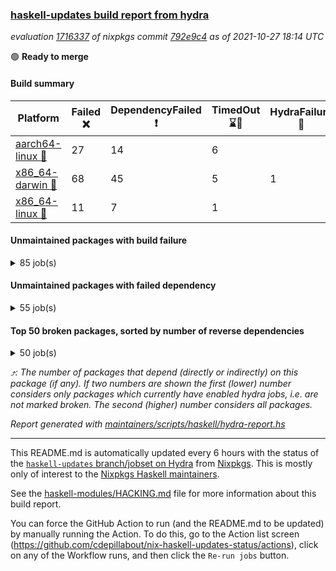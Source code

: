 ### [haskell-updates build report from hydra](https://hydra.nixos.org/jobset/nixpkgs/haskell-updates)
*evaluation [1716337](https://hydra.nixos.org/eval/1716337) of nixpkgs commit [792e9c4](https://github.com/NixOS/nixpkgs/commits/792e9c43a5620e0dcbc207db9167910629a5359e) as of 2021-10-27 18:14 UTC*

:green_circle: **Ready to merge**

#### Build summary

 | Platform | Failed :x: | DependencyFailed :heavy_exclamation_mark: | TimedOut :hourglass::no_entry_sign: | HydraFailure :construction: | Success :heavy_check_mark: | 
 | --- | --- | --- | --- | --- | --- | 
 | [aarch64-linux :iphone:](https://hydra.nixos.org/eval/1716337?filter=.aarch64-linux) | 27 | 14 | 6 |  | 7054 | 
 | [x86_64-darwin :apple:](https://hydra.nixos.org/eval/1716337?filter=.x86_64-darwin) | 68 | 45 | 5 | 1 | 6937 | 
 | [x86_64-linux :penguin:](https://hydra.nixos.org/eval/1716337?filter=.x86_64-linux) | 11 | 7 | 1 |  | 7128 | 
#### Unmaintained packages with build failure
<details><summary>85 job(s) </summary>

- [ ] [[:iphone::heavy_check_mark:]](https://hydra.nixos.org/build/156364306) [[:apple::x:]](https://hydra.nixos.org/build/156356971) [[:penguin::heavy_check_mark:]](https://hydra.nixos.org/build/156356859) [haskellPackages.sdp](https://hydra.nixos.org/eval/1716337?filter=haskellPackages.sdp)  :arrow_heading_up: 9 | 9
- [ ] [[:iphone::heavy_check_mark:]](https://hydra.nixos.org/build/156531389) [[:apple::x:]](https://hydra.nixos.org/build/156533011) [[:penguin::heavy_check_mark:]](https://hydra.nixos.org/build/156533668) [haskellPackages.junit-xml](https://hydra.nixos.org/eval/1716337?filter=haskellPackages.junit-xml)  :arrow_heading_up: 7 | 11
- [ ] [[:iphone::heavy_check_mark:]](https://hydra.nixos.org/build/156534170) [[:apple::x:]](https://hydra.nixos.org/build/156531592) [[:penguin::heavy_check_mark:]](https://hydra.nixos.org/build/156536200) [haskellPackages.thyme](https://hydra.nixos.org/eval/1716337?filter=haskellPackages.thyme)  :arrow_heading_up: 6 | 15
- [ ] [[:iphone::x:]](https://hydra.nixos.org/build/156529959) [[:apple::heavy_check_mark:]](https://hydra.nixos.org/build/156529540) [[:penguin::heavy_check_mark:]](https://hydra.nixos.org/build/156531154) [haskellPackages.libBF](https://hydra.nixos.org/eval/1716337?filter=haskellPackages.libBF)  :arrow_heading_up: 4 | 20
- [ ] [[:iphone::heavy_check_mark:]](https://hydra.nixos.org/build/156534436) [[:apple::x:]](https://hydra.nixos.org/build/156527853) [[:penguin::heavy_check_mark:]](https://hydra.nixos.org/build/156530906) [haskellPackages.exinst](https://hydra.nixos.org/eval/1716337?filter=haskellPackages.exinst)  :arrow_heading_up: 4 | 6
- [ ] [[:iphone::x:]](https://hydra.nixos.org/build/156531375) [[:apple::heavy_check_mark:]](https://hydra.nixos.org/build/156536695) [[:penguin::heavy_check_mark:]](https://hydra.nixos.org/build/156535376) [haskellPackages.ptr-poker](https://hydra.nixos.org/eval/1716337?filter=haskellPackages.ptr-poker)  :arrow_heading_up: 3 | 4
- [ ] [[:iphone::heavy_check_mark:]](https://hydra.nixos.org/build/156529680) [[:apple::heavy_check_mark:]](https://hydra.nixos.org/build/156530968) [[:penguin::x:]](https://hydra.nixos.org/build/156529420) [haskellPackages.invertible](https://hydra.nixos.org/eval/1716337?filter=haskellPackages.invertible)  :arrow_heading_up: 2 | 5
- [ ] [[:iphone::x:]](https://hydra.nixos.org/build/156539289) [[:apple::heavy_check_mark:]](https://hydra.nixos.org/build/156538127) [[:penguin::heavy_check_mark:]](https://hydra.nixos.org/build/156535141) [haskellPackages.OrderedBits](https://hydra.nixos.org/eval/1716337?filter=haskellPackages.OrderedBits)  :arrow_heading_up: 1 | 36
- [ ] [[:iphone::x:]](https://hydra.nixos.org/build/156531184) [[:apple::x:]](https://hydra.nixos.org/build/156537391) [[:penguin::x:]](https://hydra.nixos.org/build/156536566) [haskellPackages.extensible](https://hydra.nixos.org/eval/1716337?filter=haskellPackages.extensible)  :arrow_heading_up: 1 | 12
- [ ] [[:iphone::x:]](https://hydra.nixos.org/build/156538188) [[:apple::heavy_check_mark:]](https://hydra.nixos.org/build/156537329) [[:penguin::heavy_check_mark:]](https://hydra.nixos.org/build/156536103) [haskellPackages.type-natural](https://hydra.nixos.org/eval/1716337?filter=haskellPackages.type-natural)  :arrow_heading_up: 1 | 4
- [ ] [[:iphone::x:]](https://hydra.nixos.org/build/155241261) [[:apple::heavy_check_mark:]](https://hydra.nixos.org/build/155726085) [[:penguin::heavy_check_mark:]](https://hydra.nixos.org/build/155238846) [haskellPackages.long-double](https://hydra.nixos.org/eval/1716337?filter=haskellPackages.long-double)  :arrow_heading_up: 1 | 2
- [ ] [[:iphone::x:]](https://hydra.nixos.org/build/155248867) [[:apple::x:]](https://hydra.nixos.org/build/155720190) [[:penguin::heavy_check_mark:]](https://hydra.nixos.org/build/155230089) [haskellPackages.easytensor](https://hydra.nixos.org/eval/1716337?filter=haskellPackages.easytensor)  :arrow_heading_up: 1 | 1
- [ ] [[:iphone::heavy_check_mark:]](https://hydra.nixos.org/build/156535055) [[:apple::x:]](https://hydra.nixos.org/build/156537115) [[:penguin::heavy_check_mark:]](https://hydra.nixos.org/build/156533288) [haskellPackages.gi-gdkx11](https://hydra.nixos.org/eval/1716337?filter=haskellPackages.gi-gdkx11)  :arrow_heading_up: 1 | 1
- [ ] [[:iphone::heavy_check_mark:]](https://hydra.nixos.org/build/155245335) [[:apple::x:]](https://hydra.nixos.org/build/155724324) [[:penguin::heavy_check_mark:]](https://hydra.nixos.org/build/155232135) [haskellPackages.keep-alive](https://hydra.nixos.org/eval/1716337?filter=haskellPackages.keep-alive)  :arrow_heading_up: 1 | 1
- [ ] [[:iphone::x:]](https://hydra.nixos.org/build/156533178) [[:apple::x:]](https://hydra.nixos.org/build/156535474) [[:penguin::x:]](https://hydra.nixos.org/build/156528977) [haskellPackages.libyaml-streamly](https://hydra.nixos.org/eval/1716337?filter=haskellPackages.libyaml-streamly)  :arrow_heading_up: 1 | 1
- [ ] [[:iphone::heavy_check_mark:]](https://hydra.nixos.org/build/156539400) [[:apple::x:]](https://hydra.nixos.org/build/156536240) [[:penguin::heavy_check_mark:]](https://hydra.nixos.org/build/156536254) [haskellPackages.loc](https://hydra.nixos.org/eval/1716337?filter=haskellPackages.loc)  :arrow_heading_up: 1 | 1
- [ ] [[:iphone::x:]](https://hydra.nixos.org/build/155231800) [[:apple::heavy_check_mark:]](https://hydra.nixos.org/build/155720090) [[:penguin::heavy_check_mark:]](https://hydra.nixos.org/build/155246060) [haskellPackages.nlopt-haskell](https://hydra.nixos.org/eval/1716337?filter=haskellPackages.nlopt-haskell)  :arrow_heading_up: 1 | 1
- [ ] [[:iphone::heavy_check_mark:]](https://hydra.nixos.org/build/156536164) [[:apple::x:]](https://hydra.nixos.org/build/156528372) [[:penguin::heavy_check_mark:]](https://hydra.nixos.org/build/156532278) [haskellPackages.opencv](https://hydra.nixos.org/eval/1716337?filter=haskellPackages.opencv)  :arrow_heading_up: 1 | 1
- [ ] [[:iphone::x:]](https://hydra.nixos.org/build/156528527) [[:apple::x:]](https://hydra.nixos.org/build/156534477) [[:penguin::x:]](https://hydra.nixos.org/build/156532216) [haskellPackages.persistent-postgresql-streaming](https://hydra.nixos.org/eval/1716337?filter=haskellPackages.persistent-postgresql-streaming)  :arrow_heading_up: 1 | 1
- [ ] [[:iphone::heavy_check_mark:]](https://hydra.nixos.org/build/156534083) [[:apple::x:]](https://hydra.nixos.org/build/156531277) [[:penguin::heavy_check_mark:]](https://hydra.nixos.org/build/156531846) [haskellPackages.sequence-formats](https://hydra.nixos.org/eval/1716337?filter=haskellPackages.sequence-formats)  :arrow_heading_up: 1 | 1
- [ ] [[:iphone::x:]](https://hydra.nixos.org/build/155229836) [[:apple::heavy_check_mark:]](https://hydra.nixos.org/build/155724945) [[:penguin::heavy_check_mark:]](https://hydra.nixos.org/build/155238806) [haskellPackages.unicode-properties](https://hydra.nixos.org/eval/1716337?filter=haskellPackages.unicode-properties)  :arrow_heading_up: 1 | 1
- [ ] [[:iphone::x:]](https://hydra.nixos.org/build/156536874) [[:apple::heavy_check_mark:]](https://hydra.nixos.org/build/156531595) [[:penguin::heavy_check_mark:]](https://hydra.nixos.org/build/156536750) [haskellPackages.accelerate-llvm](https://hydra.nixos.org/eval/1716337?filter=haskellPackages.accelerate-llvm)  :arrow_heading_up: 0 | 8
- [ ] [[:iphone::x:]](https://hydra.nixos.org/build/155230769) [[:apple::heavy_check_mark:]](https://hydra.nixos.org/build/155721834) [[:penguin::heavy_check_mark:]](https://hydra.nixos.org/build/155235567) [haskellPackages.freetype2](https://hydra.nixos.org/eval/1716337?filter=haskellPackages.freetype2)  :arrow_heading_up: 0 | 7
- [ ] [[:iphone::heavy_check_mark:]](https://hydra.nixos.org/build/156535027) [[:apple::x:]](https://hydra.nixos.org/build/156533375) [[:penguin::heavy_check_mark:]](https://hydra.nixos.org/build/156529159) [haskellPackages.pipes-zlib](https://hydra.nixos.org/eval/1716337?filter=haskellPackages.pipes-zlib)  :arrow_heading_up: 0 | 6
- [ ] [[:iphone::heavy_check_mark:]](https://hydra.nixos.org/build/155237789) [[:apple::x:]](https://hydra.nixos.org/build/155720925) [[:penguin::heavy_check_mark:]](https://hydra.nixos.org/build/155241391) [haskellPackages.hmidi](https://hydra.nixos.org/eval/1716337?filter=haskellPackages.hmidi)  :arrow_heading_up: 0 | 4
- [ ] [[:iphone::heavy_check_mark:]](https://hydra.nixos.org/build/156539727) [[:apple::x:]](https://hydra.nixos.org/build/156529737) [[:penguin::heavy_check_mark:]](https://hydra.nixos.org/build/156536283) [haskellPackages.zip](https://hydra.nixos.org/eval/1716337?filter=haskellPackages.zip)  :arrow_heading_up: 0 | 4
- [ ] [[:iphone::heavy_check_mark:]](https://hydra.nixos.org/build/156535514) [[:apple::x:]](https://hydra.nixos.org/build/156537820) [[:penguin::heavy_check_mark:]](https://hydra.nixos.org/build/156533849) [haskellPackages.caster](https://hydra.nixos.org/eval/1716337?filter=haskellPackages.caster)  :arrow_heading_up: 0 | 2
- [ ] [[:iphone::heavy_check_mark:]](https://hydra.nixos.org/build/156527868) [[:apple::x:]](https://hydra.nixos.org/build/156530356) [[:penguin::heavy_check_mark:]](https://hydra.nixos.org/build/156528626) [haskellPackages.posix-socket](https://hydra.nixos.org/eval/1716337?filter=haskellPackages.posix-socket)  :arrow_heading_up: 0 | 2
- [ ] [[:iphone::x:]](https://hydra.nixos.org/build/156535174) [[:apple::x:]](https://hydra.nixos.org/build/156532061) [[:penguin::heavy_check_mark:]](https://hydra.nixos.org/build/156535762) [haskellPackages.quic](https://hydra.nixos.org/eval/1716337?filter=haskellPackages.quic)  :arrow_heading_up: 0 | 2
- [ ] [[:iphone::heavy_check_mark:]](https://hydra.nixos.org/build/155236516) [[:apple::x:]](https://hydra.nixos.org/build/155723217) [[:penguin::heavy_check_mark:]](https://hydra.nixos.org/build/155231083) [haskellPackages.hamid](https://hydra.nixos.org/eval/1716337?filter=haskellPackages.hamid)  :arrow_heading_up: 0 | 1
- [ ] [[:iphone::heavy_check_mark:]](https://hydra.nixos.org/build/156532649) [[:apple::x:]](https://hydra.nixos.org/build/156528852) [[:penguin::x:]](https://hydra.nixos.org/build/156532028) [haskellPackages.hashes](https://hydra.nixos.org/eval/1716337?filter=haskellPackages.hashes)  :arrow_heading_up: 0 | 1
- [ ] [[:iphone::heavy_check_mark:]](https://hydra.nixos.org/build/156538138) [[:apple::x:]](https://hydra.nixos.org/build/156528726) [[:penguin::heavy_check_mark:]](https://hydra.nixos.org/build/156529675) [haskellPackages.hmatrix-morpheus](https://hydra.nixos.org/eval/1716337?filter=haskellPackages.hmatrix-morpheus)  :arrow_heading_up: 0 | 1
- [ ] [[:iphone::heavy_check_mark:]](https://hydra.nixos.org/build/155245083) [[:apple::x:]](https://hydra.nixos.org/build/155722854) [[:penguin::heavy_check_mark:]](https://hydra.nixos.org/build/155245253) [haskellPackages.huckleberry](https://hydra.nixos.org/eval/1716337?filter=haskellPackages.huckleberry)  :arrow_heading_up: 0 | 1
- [ ] [[:iphone::x:]](https://hydra.nixos.org/build/155233986) [[:apple::heavy_check_mark:]](https://hydra.nixos.org/build/155719926) [[:penguin::heavy_check_mark:]](https://hydra.nixos.org/build/155240530) [haskellPackages.picosat](https://hydra.nixos.org/eval/1716337?filter=haskellPackages.picosat)  :arrow_heading_up: 0 | 1
- [ ] [[:iphone::heavy_check_mark:]](https://hydra.nixos.org/build/155236168) [[:apple::x:]](https://hydra.nixos.org/build/155720658) [[:penguin::heavy_check_mark:]](https://hydra.nixos.org/build/155238665) [haskellPackages.select](https://hydra.nixos.org/eval/1716337?filter=haskellPackages.select)  :arrow_heading_up: 0 | 1
- [ ] [[:iphone::heavy_check_mark:]](https://hydra.nixos.org/build/155244394) [[:apple::x:]](https://hydra.nixos.org/build/155723004) [[:penguin::heavy_check_mark:]](https://hydra.nixos.org/build/155232469) [haskellPackages.sysinfo](https://hydra.nixos.org/eval/1716337?filter=haskellPackages.sysinfo)  :arrow_heading_up: 0 | 1
- [ ] [[:iphone::heavy_check_mark:]](https://hydra.nixos.org/build/155231106) [[:apple::x:]](https://hydra.nixos.org/build/155720128) [[:penguin::heavy_check_mark:]](https://hydra.nixos.org/build/155240274) [haskellPackages.FractalArt](https://hydra.nixos.org/eval/1716337?filter=haskellPackages.FractalArt) 
- [ ] [[:iphone::x:]](https://hydra.nixos.org/build/155232607) [[:apple::heavy_check_mark:]](https://hydra.nixos.org/build/155720246) [[:penguin::heavy_check_mark:]](https://hydra.nixos.org/build/155242641) [haskellPackages.HsASA](https://hydra.nixos.org/eval/1716337?filter=haskellPackages.HsASA) 
- [ ] [[:iphone::heavy_check_mark:]](https://hydra.nixos.org/build/156534616) [[:apple::x:]](https://hydra.nixos.org/build/156529763) [[:penguin::heavy_check_mark:]](https://hydra.nixos.org/build/156528931) [haskellPackages.chiphunk](https://hydra.nixos.org/eval/1716337?filter=haskellPackages.chiphunk) 
- [ ] [[:iphone::x:]](https://hydra.nixos.org/build/156537794) [[:apple::x:]](https://hydra.nixos.org/build/156531012) [[:penguin::x:]](https://hydra.nixos.org/build/156535159) [haskellPackages.core-telemetry](https://hydra.nixos.org/eval/1716337?filter=haskellPackages.core-telemetry) 
- [ ] [[:iphone::heavy_check_mark:]](https://hydra.nixos.org/build/156433372) [[:apple::x:]](https://hydra.nixos.org/build/156433378) [[:penguin::heavy_check_mark:]](https://hydra.nixos.org/build/156433363) [haskellPackages.discount](https://hydra.nixos.org/eval/1716337?filter=haskellPackages.discount) 
- [ ] [[:iphone::heavy_check_mark:]](https://hydra.nixos.org/build/156535685) [[:apple::x:]](https://hydra.nixos.org/build/156534097) [[:penguin::heavy_check_mark:]](https://hydra.nixos.org/build/156538903) [haskellPackages.diskhash](https://hydra.nixos.org/eval/1716337?filter=haskellPackages.diskhash) 
- [ ] [[:iphone::heavy_check_mark:]](https://hydra.nixos.org/build/156360185) [[:apple::x:]](https://hydra.nixos.org/build/156363264) [[:penguin::heavy_check_mark:]](https://hydra.nixos.org/build/156362552) [haskellPackages.epub-tools](https://hydra.nixos.org/eval/1716337?filter=haskellPackages.epub-tools) 
- [ ] [[:iphone::heavy_check_mark:]](https://hydra.nixos.org/build/155232743) [[:apple::x:]](https://hydra.nixos.org/build/155721048) [[:penguin::heavy_check_mark:]](https://hydra.nixos.org/build/155249361) [haskellPackages.float128](https://hydra.nixos.org/eval/1716337?filter=haskellPackages.float128) 
- [ ] [[:iphone::heavy_check_mark:]](https://hydra.nixos.org/build/156530561) [[:apple::x:]](https://hydra.nixos.org/build/156535910) [[:penguin::heavy_check_mark:]](https://hydra.nixos.org/build/156537386) [haskellPackages.fsnotify-conduit](https://hydra.nixos.org/eval/1716337?filter=haskellPackages.fsnotify-conduit) 
- [ ] [[:iphone::heavy_check_mark:]](https://hydra.nixos.org/build/156532426) [[:apple::x:]](https://hydra.nixos.org/build/156533649) [[:penguin::heavy_check_mark:]](https://hydra.nixos.org/build/156530198) [haskellPackages.gerrit](https://hydra.nixos.org/eval/1716337?filter=haskellPackages.gerrit) 
- [ ] [[:iphone::x:]](https://hydra.nixos.org/build/155771016) [[:penguin::heavy_check_mark:]](https://hydra.nixos.org/build/155770604) [haskellPackages.gnome-keyring](https://hydra.nixos.org/eval/1716337?filter=haskellPackages.gnome-keyring) 
- [ ] [[:iphone::heavy_check_mark:]](https://hydra.nixos.org/build/156531134) [[:apple::x:]](https://hydra.nixos.org/build/156535694) [[:penguin::heavy_check_mark:]](https://hydra.nixos.org/build/156535110) [haskellPackages.gtk-traymanager](https://hydra.nixos.org/eval/1716337?filter=haskellPackages.gtk-traymanager) 
- [ ] [[:iphone::heavy_check_mark:]](https://hydra.nixos.org/build/155229660) [[:apple::x:]](https://hydra.nixos.org/build/155719901) [[:penguin::heavy_check_mark:]](https://hydra.nixos.org/build/155246206) [haskellPackages.hid](https://hydra.nixos.org/eval/1716337?filter=haskellPackages.hid) 
- [ ] [[:iphone::heavy_check_mark:]](https://hydra.nixos.org/build/156531019) [[:apple::x:]](https://hydra.nixos.org/build/156539859) [[:penguin::heavy_check_mark:]](https://hydra.nixos.org/build/156529843) [haskellPackages.highlight](https://hydra.nixos.org/eval/1716337?filter=haskellPackages.highlight) 
- [ ] [[:iphone::heavy_check_mark:]](https://hydra.nixos.org/build/156536679) [[:apple::x:]](https://hydra.nixos.org/build/156530476) [[:penguin::heavy_check_mark:]](https://hydra.nixos.org/build/156538472) [haskellPackages.hinotify-conduit](https://hydra.nixos.org/eval/1716337?filter=haskellPackages.hinotify-conduit) 
- [ ] [[:iphone::heavy_check_mark:]](https://hydra.nixos.org/build/156538572) [[:apple::x:]](https://hydra.nixos.org/build/156538259) [[:penguin::heavy_check_mark:]](https://hydra.nixos.org/build/156535240) [haskellPackages.hls-rename-plugin](https://hydra.nixos.org/eval/1716337?filter=haskellPackages.hls-rename-plugin) 
- [ ] [[:iphone::x:]](https://hydra.nixos.org/build/156531414) [[:apple::heavy_check_mark:]](https://hydra.nixos.org/build/156529754) [[:penguin::heavy_check_mark:]](https://hydra.nixos.org/build/156531610) [haskellPackages.hq](https://hydra.nixos.org/eval/1716337?filter=haskellPackages.hq) 
- [ ] [[:iphone::heavy_check_mark:]](https://hydra.nixos.org/build/156536428) [[:apple::x:]](https://hydra.nixos.org/build/156534008) [[:penguin::heavy_check_mark:]](https://hydra.nixos.org/build/156531368) [haskellPackages.hs](https://hydra.nixos.org/eval/1716337?filter=haskellPackages.hs) 
- [ ] [[:iphone::x:]](https://hydra.nixos.org/build/156539936) [[:apple::x:]](https://hydra.nixos.org/build/156539926) [[:penguin::x:]](https://hydra.nixos.org/build/156539913) [haskellPackages.hslua-examples](https://hydra.nixos.org/eval/1716337?filter=haskellPackages.hslua-examples) 
- [ ] [[:iphone::x:]](https://hydra.nixos.org/build/156539905) [[:apple::x:]](https://hydra.nixos.org/build/156539933) [[:penguin::x:]](https://hydra.nixos.org/build/156539924) [haskellPackages.hslua-module-version](https://hydra.nixos.org/eval/1716337?filter=haskellPackages.hslua-module-version) 
- [ ] [[:iphone::heavy_check_mark:]](https://hydra.nixos.org/build/155235791) [[:apple::x:]](https://hydra.nixos.org/build/155719931) [[:penguin::heavy_check_mark:]](https://hydra.nixos.org/build/155229997) [haskellPackages.hsshellscript](https://hydra.nixos.org/eval/1716337?filter=haskellPackages.hsshellscript) 
- [ ] [[:iphone::heavy_check_mark:]](https://hydra.nixos.org/build/155247004) [[:apple::x:]](https://hydra.nixos.org/build/155723438) [[:penguin::heavy_check_mark:]](https://hydra.nixos.org/build/155249534) [haskellPackages.hssourceinfo](https://hydra.nixos.org/eval/1716337?filter=haskellPackages.hssourceinfo) 
- [ ] [[:iphone::heavy_check_mark:]](https://hydra.nixos.org/build/156537316) [[:apple::x:]](https://hydra.nixos.org/build/156539846) [[:penguin::heavy_check_mark:]](https://hydra.nixos.org/build/156533893) [haskellPackages.ipcvar](https://hydra.nixos.org/eval/1716337?filter=haskellPackages.ipcvar) 
- [ ] [[:iphone::heavy_check_mark:]](https://hydra.nixos.org/build/155233282) [[:apple::x:]](https://hydra.nixos.org/build/155725331) [[:penguin::heavy_check_mark:]](https://hydra.nixos.org/build/155231040) [haskellPackages.linux-framebuffer](https://hydra.nixos.org/eval/1716337?filter=haskellPackages.linux-framebuffer) 
- [ ] [[:iphone::heavy_check_mark:]](https://hydra.nixos.org/build/156536257) [[:apple::x:]](https://hydra.nixos.org/build/156532110) [[:penguin::heavy_check_mark:]](https://hydra.nixos.org/build/156534131) [haskellPackages.mediawiki2latex](https://hydra.nixos.org/eval/1716337?filter=haskellPackages.mediawiki2latex) 
- [ ] [[:iphone::heavy_check_mark:]](https://hydra.nixos.org/build/156532941) [[:apple::x:]](https://hydra.nixos.org/build/156529406) [[:penguin::heavy_check_mark:]](https://hydra.nixos.org/build/156536517) [haskellPackages.mercury-api](https://hydra.nixos.org/eval/1716337?filter=haskellPackages.mercury-api) 
- [ ] [[:iphone::heavy_check_mark:]](https://hydra.nixos.org/build/156534310) [[:apple::x:]](https://hydra.nixos.org/build/156530219) [[:penguin::heavy_check_mark:]](https://hydra.nixos.org/build/156539036) [haskellPackages.nano-cryptr](https://hydra.nixos.org/eval/1716337?filter=haskellPackages.nano-cryptr) 
- [ ] [[:iphone::heavy_check_mark:]](https://hydra.nixos.org/build/156538777) [[:apple::x:]](https://hydra.nixos.org/build/156532357) [[:penguin::heavy_check_mark:]](https://hydra.nixos.org/build/156529569) [haskellPackages.persistent-pagination](https://hydra.nixos.org/eval/1716337?filter=haskellPackages.persistent-pagination) 
- [ ] [[:iphone::heavy_check_mark:]](https://hydra.nixos.org/build/156538785) [[:apple::x:]](https://hydra.nixos.org/build/156535660) [[:penguin::heavy_check_mark:]](https://hydra.nixos.org/build/156528356) [haskellPackages.ping-wrapper](https://hydra.nixos.org/eval/1716337?filter=haskellPackages.ping-wrapper) 
- [ ] [[:iphone::x:]](https://hydra.nixos.org/build/155241477) [[:apple::heavy_check_mark:]](https://hydra.nixos.org/build/155725915) [[:penguin::heavy_check_mark:]](https://hydra.nixos.org/build/155247469) [haskellPackages.poker](https://hydra.nixos.org/eval/1716337?filter=haskellPackages.poker) 
- [ ] [[:iphone::x:]](https://hydra.nixos.org/build/156527960) [[:apple::x:]](https://hydra.nixos.org/build/156531096) [[:penguin::x:]](https://hydra.nixos.org/build/156535066) [haskellPackages.poker-base](https://hydra.nixos.org/eval/1716337?filter=haskellPackages.poker-base) 
- [ ] [[:iphone::heavy_check_mark:]](https://hydra.nixos.org/build/155233786) [[:apple::x:]](https://hydra.nixos.org/build/155724918) [[:penguin::heavy_check_mark:]](https://hydra.nixos.org/build/155238677) [haskellPackages.posix-timer](https://hydra.nixos.org/eval/1716337?filter=haskellPackages.posix-timer) 
- [ ] [[:iphone::x:]](https://hydra.nixos.org/build/156535115) [[:apple::heavy_check_mark:]](https://hydra.nixos.org/build/156533642) [[:penguin::heavy_check_mark:]](https://hydra.nixos.org/build/156533817) [haskellPackages.powerqueue-distributed](https://hydra.nixos.org/eval/1716337?filter=haskellPackages.powerqueue-distributed) 
- [ ] [[:iphone::heavy_check_mark:]](https://hydra.nixos.org/build/156529115) [[:apple::x:]](https://hydra.nixos.org/build/156536997) [[:penguin::heavy_check_mark:]](https://hydra.nixos.org/build/156535701) [haskellPackages.procex](https://hydra.nixos.org/eval/1716337?filter=haskellPackages.procex) 
- [ ] [[:iphone::heavy_check_mark:]](https://hydra.nixos.org/build/155230989) [[:apple::x:]](https://hydra.nixos.org/build/155721394) [[:penguin::heavy_check_mark:]](https://hydra.nixos.org/build/155234833) [haskellPackages.pthread](https://hydra.nixos.org/eval/1716337?filter=haskellPackages.pthread) 
- [ ] [[:iphone::x:]](https://hydra.nixos.org/build/156531805) [[:apple::x:]](https://hydra.nixos.org/build/156531032) [[:penguin::x:]](https://hydra.nixos.org/build/156531568) [haskellPackages.rest-rewrite](https://hydra.nixos.org/eval/1716337?filter=haskellPackages.rest-rewrite) 
- [ ] [[:iphone::heavy_check_mark:]](https://hydra.nixos.org/build/156536357) [[:apple::x:]](https://hydra.nixos.org/build/156530352) [[:penguin::heavy_check_mark:]](https://hydra.nixos.org/build/156538526) [haskellPackages.sandwich-webdriver](https://hydra.nixos.org/eval/1716337?filter=haskellPackages.sandwich-webdriver) 
- [ ] [[:iphone::heavy_check_mark:]](https://hydra.nixos.org/build/155770493) [[:apple::x:]](https://hydra.nixos.org/build/155719410) [[:penguin::heavy_check_mark:]](https://hydra.nixos.org/build/155771015) [haskellPackages.sfml-audio](https://hydra.nixos.org/eval/1716337?filter=haskellPackages.sfml-audio) 
- [ ] [[:iphone::heavy_check_mark:]](https://hydra.nixos.org/build/155230625) [[:apple::x:]](https://hydra.nixos.org/build/155723961) [[:penguin::heavy_check_mark:]](https://hydra.nixos.org/build/155230935) [haskellPackages.shared-memory](https://hydra.nixos.org/eval/1716337?filter=haskellPackages.shared-memory) 
- [ ] [[:iphone::heavy_check_mark:]](https://hydra.nixos.org/build/155240759) [[:apple::x:]](https://hydra.nixos.org/build/155725865) [[:penguin::heavy_check_mark:]](https://hydra.nixos.org/build/155249292) [haskellPackages.shortbytestring](https://hydra.nixos.org/eval/1716337?filter=haskellPackages.shortbytestring) 
- [ ] [[:iphone::heavy_check_mark:]](https://hydra.nixos.org/build/156536850) [[:apple::x:]](https://hydra.nixos.org/build/156538452) [[:penguin::heavy_check_mark:]](https://hydra.nixos.org/build/156529641) [haskellPackages.tailfile-hinotify](https://hydra.nixos.org/eval/1716337?filter=haskellPackages.tailfile-hinotify) 
- [ ] [[:iphone::x:]](https://hydra.nixos.org/build/156530439) [[:apple::x:]](https://hydra.nixos.org/build/156535840) [[:penguin::x:]](https://hydra.nixos.org/build/156530304) [haskellPackages.telega](https://hydra.nixos.org/eval/1716337?filter=haskellPackages.telega) 
- [ ] [[:iphone::heavy_check_mark:]](https://hydra.nixos.org/build/156537260) [[:apple::x:]](https://hydra.nixos.org/build/156529456) [[:penguin::heavy_check_mark:]](https://hydra.nixos.org/build/156534708) [haskellPackages.ticker](https://hydra.nixos.org/eval/1716337?filter=haskellPackages.ticker) 
- [ ] [[:iphone::x:]](https://hydra.nixos.org/build/155238689) [[:apple::heavy_check_mark:]](https://hydra.nixos.org/build/155724075) [[:penguin::heavy_check_mark:]](https://hydra.nixos.org/build/155241833) [haskellPackages.wiringPi](https://hydra.nixos.org/eval/1716337?filter=haskellPackages.wiringPi) 
- [ ] [[:iphone::heavy_check_mark:]](https://hydra.nixos.org/build/155244663) [[:apple::x:]](https://hydra.nixos.org/build/155720934) [[:penguin::heavy_check_mark:]](https://hydra.nixos.org/build/155245674) [tests.haskell.writers](https://hydra.nixos.org/eval/1716337?filter=tests.haskell.writers) 
- [ ] [[:iphone::heavy_check_mark:]](https://hydra.nixos.org/build/155246530) [[:apple::x:]](https://hydra.nixos.org/build/155719899) [[:penguin::heavy_check_mark:]](https://hydra.nixos.org/build/155248899) [haskellPackages.xmonad-utils](https://hydra.nixos.org/eval/1716337?filter=haskellPackages.xmonad-utils) 
- [ ] [[:iphone::heavy_check_mark:]](https://hydra.nixos.org/build/155240129) [[:apple::x:]](https://hydra.nixos.org/build/155724659) [[:penguin::heavy_check_mark:]](https://hydra.nixos.org/build/155247219) [haskellPackages.yoga](https://hydra.nixos.org/eval/1716337?filter=haskellPackages.yoga) 
- [ ] [[:iphone::heavy_check_mark:]](https://hydra.nixos.org/build/155236348) [[:apple::x:]](https://hydra.nixos.org/build/155722728) [[:penguin::heavy_check_mark:]](https://hydra.nixos.org/build/155238533) [haskellPackages.zot](https://hydra.nixos.org/eval/1716337?filter=haskellPackages.zot) 
- [ ] [[:iphone::heavy_check_mark:]](https://hydra.nixos.org/build/155238637) [[:apple::x:]](https://hydra.nixos.org/build/155721003) [[:penguin::heavy_check_mark:]](https://hydra.nixos.org/build/155246598) [haskellPackages.zxcvbn-c](https://hydra.nixos.org/eval/1716337?filter=haskellPackages.zxcvbn-c) 
</details>

#### Unmaintained packages with failed dependency
<details><summary>55 job(s) </summary>

- [ ] [[:iphone::heavy_check_mark:]](https://hydra.nixos.org/build/156775436) [[:apple::heavy_exclamation_mark:]](https://hydra.nixos.org/build/156583205) [[:penguin::heavy_check_mark:]](https://hydra.nixos.org/build/156775421) [haskellPackages.gi-javascriptcore](https://hydra.nixos.org/eval/1716337?filter=haskellPackages.gi-javascriptcore)  :arrow_heading_up: 7 | 18
- [ ] [[:iphone::heavy_check_mark:]](https://hydra.nixos.org/build/156537065) [[:apple::heavy_exclamation_mark:]](https://hydra.nixos.org/build/156532912) [[:penguin::heavy_check_mark:]](https://hydra.nixos.org/build/156539836) [haskellPackages.pretty-diff](https://hydra.nixos.org/eval/1716337?filter=haskellPackages.pretty-diff)  :arrow_heading_up: 6 | 14
- [ ] [[:iphone::heavy_check_mark:]](https://hydra.nixos.org/build/156775454) [[:apple::heavy_exclamation_mark:]](https://hydra.nixos.org/build/156583199) [[:penguin::heavy_check_mark:]](https://hydra.nixos.org/build/156775439) [haskellPackages.gi-webkit2](https://hydra.nixos.org/eval/1716337?filter=haskellPackages.gi-webkit2)  :arrow_heading_up: 5 | 14
- [ ] [[:iphone::heavy_check_mark:]](https://hydra.nixos.org/build/156527936) [[:apple::heavy_exclamation_mark:]](https://hydra.nixos.org/build/156532108) [[:penguin::heavy_check_mark:]](https://hydra.nixos.org/build/156533130) [haskellPackages.nri-prelude](https://hydra.nixos.org/eval/1716337?filter=haskellPackages.nri-prelude)  :arrow_heading_up: 5 | 8
- [ ] [[:iphone::heavy_check_mark:]](https://hydra.nixos.org/build/156534959) [[:apple::heavy_exclamation_mark:]](https://hydra.nixos.org/build/156535251) [[:penguin::heavy_check_mark:]](https://hydra.nixos.org/build/156534092) [haskellPackages.nri-env-parser](https://hydra.nixos.org/eval/1716337?filter=haskellPackages.nri-env-parser)  :arrow_heading_up: 4 | 7
- [ ] [[:apple::heavy_exclamation_mark:]](https://hydra.nixos.org/build/156535258) [[:penguin::heavy_check_mark:]](https://hydra.nixos.org/build/156529202) [haskellPackages.sbv](https://hydra.nixos.org/eval/1716337?filter=haskellPackages.sbv)  :arrow_heading_up: 3 | 12
- [ ] [[:iphone::heavy_check_mark:]](https://hydra.nixos.org/build/156536908) [[:apple::heavy_exclamation_mark:]](https://hydra.nixos.org/build/156533413) [[:penguin::heavy_check_mark:]](https://hydra.nixos.org/build/156539259) [haskellPackages.nri-observability](https://hydra.nixos.org/eval/1716337?filter=haskellPackages.nri-observability)  :arrow_heading_up: 3 | 5
- [ ] [[:iphone::heavy_exclamation_mark:]](https://hydra.nixos.org/build/156536168) [[:apple::heavy_check_mark:]](https://hydra.nixos.org/build/156534829) [[:penguin::heavy_check_mark:]](https://hydra.nixos.org/build/156533959) [haskellPackages.jsonifier](https://hydra.nixos.org/eval/1716337?filter=haskellPackages.jsonifier)  :arrow_heading_up: 2 | 2
- [ ] [[:iphone::heavy_check_mark:]](https://hydra.nixos.org/build/156363506) [[:apple::heavy_exclamation_mark:]](https://hydra.nixos.org/build/156360726) [[:penguin::heavy_check_mark:]](https://hydra.nixos.org/build/156361542) [haskellPackages.sdp-io](https://hydra.nixos.org/eval/1716337?filter=haskellPackages.sdp-io)  :arrow_heading_up: 2 | 2
- [ ] [[:iphone::heavy_exclamation_mark:]](https://hydra.nixos.org/build/156775415) [[:apple::heavy_exclamation_mark:]](https://hydra.nixos.org/build/156583215) [[:penguin::heavy_exclamation_mark:]](https://hydra.nixos.org/build/156775450) [haskellPackages.hbro](https://hydra.nixos.org/eval/1716337?filter=haskellPackages.hbro)  :arrow_heading_up: 1 | 1
- [ ] [[:iphone::heavy_check_mark:]](https://hydra.nixos.org/build/156537325) [[:apple::heavy_exclamation_mark:]](https://hydra.nixos.org/build/156534145) [[:penguin::heavy_check_mark:]](https://hydra.nixos.org/build/156537610) [haskellPackages.nri-redis](https://hydra.nixos.org/eval/1716337?filter=haskellPackages.nri-redis)  :arrow_heading_up: 1 | 1
- [ ] [[:iphone::heavy_exclamation_mark:]](https://hydra.nixos.org/build/156535575) [[:apple::heavy_check_mark:]](https://hydra.nixos.org/build/156538290) [[:penguin::heavy_check_mark:]](https://hydra.nixos.org/build/156538249) [haskellPackages.opentelemetry-extra](https://hydra.nixos.org/eval/1716337?filter=haskellPackages.opentelemetry-extra)  :arrow_heading_up: 1 | 1
- [ ] [[:iphone::heavy_check_mark:]](https://hydra.nixos.org/build/156534448) [[:apple::heavy_exclamation_mark:]](https://hydra.nixos.org/build/156536513) [[:penguin::heavy_check_mark:]](https://hydra.nixos.org/build/156538901) [haskellPackages.orgmode-parse](https://hydra.nixos.org/eval/1716337?filter=haskellPackages.orgmode-parse)  :arrow_heading_up: 1 | 1
- [ ] [[:iphone::heavy_check_mark:]](https://hydra.nixos.org/build/156531737) [[:apple::heavy_exclamation_mark:]](https://hydra.nixos.org/build/156527937) [[:penguin::heavy_check_mark:]](https://hydra.nixos.org/build/156532437) [haskellPackages.sdp-hashable](https://hydra.nixos.org/eval/1716337?filter=haskellPackages.sdp-hashable)  :arrow_heading_up: 1 | 1
- [ ] [[:iphone::heavy_exclamation_mark:]](https://hydra.nixos.org/build/156538128) [[:apple::heavy_check_mark:]](https://hydra.nixos.org/build/156534157) [[:penguin::heavy_check_mark:]](https://hydra.nixos.org/build/156531873) [haskellPackages.PrimitiveArray](https://hydra.nixos.org/eval/1716337?filter=haskellPackages.PrimitiveArray)  :arrow_heading_up: 0 | 35
- [ ] [[:iphone::heavy_exclamation_mark:]](https://hydra.nixos.org/build/156528346) [[:apple::heavy_check_mark:]](https://hydra.nixos.org/build/156538114) [[:penguin::heavy_check_mark:]](https://hydra.nixos.org/build/156529366) [haskellPackages.sized](https://hydra.nixos.org/eval/1716337?filter=haskellPackages.sized)  :arrow_heading_up: 0 | 2
- [ ] [[:apple::heavy_exclamation_mark:]](https://hydra.nixos.org/build/156539884) [[:penguin::heavy_check_mark:]](https://hydra.nixos.org/build/156532055) [haskellPackages.crackNum](https://hydra.nixos.org/eval/1716337?filter=haskellPackages.crackNum)  :arrow_heading_up: 0 | 1
- [ ] [[:iphone::heavy_check_mark:]](https://hydra.nixos.org/build/156529964) [[:apple::heavy_check_mark:]](https://hydra.nixos.org/build/156532143) [[:penguin::heavy_exclamation_mark:]](https://hydra.nixos.org/build/156538021) [haskellPackages.invertible-hxt](https://hydra.nixos.org/eval/1716337?filter=haskellPackages.invertible-hxt)  :arrow_heading_up: 0 | 1
- [ ] [[:iphone::heavy_check_mark:]](https://hydra.nixos.org/build/156530838) [[:apple::heavy_exclamation_mark:]](https://hydra.nixos.org/build/156530987) [[:penguin::heavy_check_mark:]](https://hydra.nixos.org/build/156527969) [haskellPackages.keenser](https://hydra.nixos.org/eval/1716337?filter=haskellPackages.keenser)  :arrow_heading_up: 0 | 1
- [ ] [[:apple::heavy_exclamation_mark:]](https://hydra.nixos.org/build/156530556) [[:penguin::heavy_check_mark:]](https://hydra.nixos.org/build/156538064) [haskellPackages.verifiable-expressions](https://hydra.nixos.org/eval/1716337?filter=haskellPackages.verifiable-expressions)  :arrow_heading_up: 0 | 1
- [ ] [[:iphone::heavy_check_mark:]](https://hydra.nixos.org/build/156535179) [[:apple::heavy_exclamation_mark:]](https://hydra.nixos.org/build/156538534) [[:penguin::heavy_check_mark:]](https://hydra.nixos.org/build/156537800) [haskellPackages.antiope-es](https://hydra.nixos.org/eval/1716337?filter=haskellPackages.antiope-es) 
- [ ] [[:iphone::heavy_exclamation_mark:]](https://hydra.nixos.org/build/155238254) [[:apple::heavy_exclamation_mark:]](https://hydra.nixos.org/build/155720202) [[:penguin::heavy_check_mark:]](https://hydra.nixos.org/build/155242381) [haskellPackages.easytensor-vulkan](https://hydra.nixos.org/eval/1716337?filter=haskellPackages.easytensor-vulkan) 
- [ ] [[:iphone::heavy_exclamation_mark:]](https://hydra.nixos.org/build/156532288) [[:apple::heavy_exclamation_mark:]](https://hydra.nixos.org/build/156529233) [[:penguin::heavy_exclamation_mark:]](https://hydra.nixos.org/build/156532456) [haskellPackages.envy-extensible](https://hydra.nixos.org/eval/1716337?filter=haskellPackages.envy-extensible) 
- [ ] [[:iphone::heavy_exclamation_mark:]](https://hydra.nixos.org/build/156530983) [[:apple::heavy_exclamation_mark:]](https://hydra.nixos.org/build/156532369) [[:penguin::heavy_exclamation_mark:]](https://hydra.nixos.org/build/156532899) [haskellPackages.esqueleto-streaming](https://hydra.nixos.org/eval/1716337?filter=haskellPackages.esqueleto-streaming) 
- [ ] [[:iphone::heavy_check_mark:]](https://hydra.nixos.org/build/156529933) [[:apple::heavy_exclamation_mark:]](https://hydra.nixos.org/build/156530848) [[:penguin::heavy_check_mark:]](https://hydra.nixos.org/build/156536309) [haskellPackages.exinst-aeson](https://hydra.nixos.org/eval/1716337?filter=haskellPackages.exinst-aeson) 
- [ ] [[:iphone::heavy_check_mark:]](https://hydra.nixos.org/build/156531566) [[:apple::heavy_exclamation_mark:]](https://hydra.nixos.org/build/156531495) [[:penguin::heavy_check_mark:]](https://hydra.nixos.org/build/156536808) [haskellPackages.exinst-bytes](https://hydra.nixos.org/eval/1716337?filter=haskellPackages.exinst-bytes) 
- [ ] [[:iphone::heavy_check_mark:]](https://hydra.nixos.org/build/156536718) [[:apple::heavy_exclamation_mark:]](https://hydra.nixos.org/build/156538135) [[:penguin::heavy_check_mark:]](https://hydra.nixos.org/build/156531511) [haskellPackages.exinst-cereal](https://hydra.nixos.org/eval/1716337?filter=haskellPackages.exinst-cereal) 
- [ ] [[:iphone::heavy_check_mark:]](https://hydra.nixos.org/build/156528542) [[:apple::heavy_exclamation_mark:]](https://hydra.nixos.org/build/156534346) [[:penguin::heavy_check_mark:]](https://hydra.nixos.org/build/156530001) [haskellPackages.exinst-serialise](https://hydra.nixos.org/eval/1716337?filter=haskellPackages.exinst-serialise) 
- [ ] [[:iphone::heavy_check_mark:]](https://hydra.nixos.org/build/156537565) [[:apple::heavy_exclamation_mark:]](https://hydra.nixos.org/build/156528315) [[:penguin::heavy_check_mark:]](https://hydra.nixos.org/build/156535574) [haskellPackages.fastparser](https://hydra.nixos.org/eval/1716337?filter=haskellPackages.fastparser) 
- [ ] [[:iphone::heavy_check_mark:]](https://hydra.nixos.org/build/156775425) [[:apple::heavy_exclamation_mark:]](https://hydra.nixos.org/build/156583196) [[:penguin::heavy_check_mark:]](https://hydra.nixos.org/build/156775459) [haskellPackages.gi-webkit2webextension](https://hydra.nixos.org/eval/1716337?filter=haskellPackages.gi-webkit2webextension) 
- [ ] [[:iphone::heavy_exclamation_mark:]](https://hydra.nixos.org/build/156775403) [[:apple::heavy_exclamation_mark:]](https://hydra.nixos.org/build/156583218) [[:penguin::heavy_exclamation_mark:]](https://hydra.nixos.org/build/156775427) [haskellPackages.hbro-contrib](https://hydra.nixos.org/eval/1716337?filter=haskellPackages.hbro-contrib) 
- [ ] [[:apple::heavy_exclamation_mark:]](https://hydra.nixos.org/build/156528640) [[:penguin::heavy_check_mark:]](https://hydra.nixos.org/build/156538549) [haskellPackages.hevm](https://hydra.nixos.org/eval/1716337?filter=haskellPackages.hevm) 
- [ ] [[:iphone::heavy_exclamation_mark:]](https://hydra.nixos.org/build/156361342) [[:apple::heavy_check_mark:]](https://hydra.nixos.org/build/156364698) [[:penguin::heavy_check_mark:]](https://hydra.nixos.org/build/156358080) [haskellPackages.hmatrix-nlopt](https://hydra.nixos.org/eval/1716337?filter=haskellPackages.hmatrix-nlopt) 
- [ ] [[:apple::heavy_exclamation_mark:]](https://hydra.nixos.org/build/156535194) [[:penguin::heavy_check_mark:]](https://hydra.nixos.org/build/156529624) [haskellPackages.linearEqSolver](https://hydra.nixos.org/eval/1716337?filter=haskellPackages.linearEqSolver) 
- [ ] [[:iphone::heavy_check_mark:]](https://hydra.nixos.org/build/156535207) [[:apple::heavy_exclamation_mark:]](https://hydra.nixos.org/build/156534943) [[:penguin::heavy_check_mark:]](https://hydra.nixos.org/build/156531895) [haskellPackages.nri-http](https://hydra.nixos.org/eval/1716337?filter=haskellPackages.nri-http) 
- [ ] [[:iphone::heavy_check_mark:]](https://hydra.nixos.org/build/156535320) [[:apple::heavy_exclamation_mark:]](https://hydra.nixos.org/build/156539001) [[:penguin::heavy_check_mark:]](https://hydra.nixos.org/build/156531842) [haskellPackages.nri-test-encoding](https://hydra.nixos.org/eval/1716337?filter=haskellPackages.nri-test-encoding) 
- [ ] [[:iphone::heavy_check_mark:]](https://hydra.nixos.org/build/156532596) [[:apple::heavy_exclamation_mark:]](https://hydra.nixos.org/build/156529433) [[:penguin::heavy_check_mark:]](https://hydra.nixos.org/build/156529672) [haskellPackages.opencv-extra](https://hydra.nixos.org/eval/1716337?filter=haskellPackages.opencv-extra) 
- [ ] [[:iphone::heavy_exclamation_mark:]](https://hydra.nixos.org/build/156538894) [[:apple::heavy_check_mark:]](https://hydra.nixos.org/build/156538771) [[:penguin::heavy_check_mark:]](https://hydra.nixos.org/build/156528319) [haskellPackages.opentelemetry-lightstep](https://hydra.nixos.org/eval/1716337?filter=haskellPackages.opentelemetry-lightstep) 
- [ ] [[:iphone::heavy_check_mark:]](https://hydra.nixos.org/build/156531759) [[:apple::heavy_exclamation_mark:]](https://hydra.nixos.org/build/156533621) [[:penguin::heavy_check_mark:]](https://hydra.nixos.org/build/156532579) [haskellPackages.orgstat](https://hydra.nixos.org/eval/1716337?filter=haskellPackages.orgstat) 
- [ ] [[:iphone::heavy_check_mark:]](https://hydra.nixos.org/build/156534702) [[:apple::heavy_exclamation_mark:]](https://hydra.nixos.org/build/156534223) [[:penguin::heavy_check_mark:]](https://hydra.nixos.org/build/156530209) [haskellPackages.postgresql-replicant](https://hydra.nixos.org/eval/1716337?filter=haskellPackages.postgresql-replicant) 
- [ ] [[:iphone::heavy_exclamation_mark:]](https://hydra.nixos.org/build/155244308) [[:apple::heavy_check_mark:]](https://hydra.nixos.org/build/155722763) [[:penguin::heavy_check_mark:]](https://hydra.nixos.org/build/155233504) [haskellPackages.rounded](https://hydra.nixos.org/eval/1716337?filter=haskellPackages.rounded) 
- [ ] [[:iphone::heavy_check_mark:]](https://hydra.nixos.org/build/156533239) [[:apple::heavy_exclamation_mark:]](https://hydra.nixos.org/build/156538057) [[:penguin::heavy_check_mark:]](https://hydra.nixos.org/build/156538086) [haskellPackages.scan-metadata](https://hydra.nixos.org/eval/1716337?filter=haskellPackages.scan-metadata) 
- [ ] [[:iphone::heavy_check_mark:]](https://hydra.nixos.org/build/156360950) [[:apple::heavy_exclamation_mark:]](https://hydra.nixos.org/build/156359216) [[:penguin::heavy_check_mark:]](https://hydra.nixos.org/build/156357002) [haskellPackages.sdp-binary](https://hydra.nixos.org/eval/1716337?filter=haskellPackages.sdp-binary) 
- [ ] [[:iphone::heavy_check_mark:]](https://hydra.nixos.org/build/156364180) [[:apple::heavy_exclamation_mark:]](https://hydra.nixos.org/build/156358397) [[:penguin::heavy_check_mark:]](https://hydra.nixos.org/build/156363656) [haskellPackages.sdp-deepseq](https://hydra.nixos.org/eval/1716337?filter=haskellPackages.sdp-deepseq) 
- [ ] [[:iphone::heavy_check_mark:]](https://hydra.nixos.org/build/156537632) [[:apple::heavy_exclamation_mark:]](https://hydra.nixos.org/build/156530313) [[:penguin::heavy_check_mark:]](https://hydra.nixos.org/build/156536688) [haskellPackages.sdp-quickcheck](https://hydra.nixos.org/eval/1716337?filter=haskellPackages.sdp-quickcheck) 
- [ ] [[:iphone::heavy_check_mark:]](https://hydra.nixos.org/build/156534098) [[:apple::heavy_exclamation_mark:]](https://hydra.nixos.org/build/156528367) [[:penguin::heavy_check_mark:]](https://hydra.nixos.org/build/156532289) [haskellPackages.sdp4bytestring](https://hydra.nixos.org/eval/1716337?filter=haskellPackages.sdp4bytestring) 
- [ ] [[:iphone::heavy_check_mark:]](https://hydra.nixos.org/build/156535413) [[:apple::heavy_exclamation_mark:]](https://hydra.nixos.org/build/156531573) [[:penguin::heavy_check_mark:]](https://hydra.nixos.org/build/156536571) [haskellPackages.sdp4text](https://hydra.nixos.org/eval/1716337?filter=haskellPackages.sdp4text) 
- [ ] [[:iphone::heavy_check_mark:]](https://hydra.nixos.org/build/156531188) [[:apple::heavy_exclamation_mark:]](https://hydra.nixos.org/build/156532567) [[:penguin::heavy_check_mark:]](https://hydra.nixos.org/build/156538506) [haskellPackages.sdp4unordered](https://hydra.nixos.org/eval/1716337?filter=haskellPackages.sdp4unordered) 
- [ ] [[:iphone::heavy_check_mark:]](https://hydra.nixos.org/build/156533098) [[:apple::heavy_exclamation_mark:]](https://hydra.nixos.org/build/156534944) [[:penguin::heavy_check_mark:]](https://hydra.nixos.org/build/156527998) [haskellPackages.sdp4vector](https://hydra.nixos.org/eval/1716337?filter=haskellPackages.sdp4vector) 
- [ ] [[:iphone::heavy_check_mark:]](https://hydra.nixos.org/build/156532247) [[:apple::heavy_exclamation_mark:]](https://hydra.nixos.org/build/156533724) [[:penguin::heavy_check_mark:]](https://hydra.nixos.org/build/156536316) [haskellPackages.sequenceTools](https://hydra.nixos.org/eval/1716337?filter=haskellPackages.sequenceTools) 
- [ ] [[:iphone::heavy_check_mark:]](https://hydra.nixos.org/build/156533563) [[:apple::heavy_exclamation_mark:]](https://hydra.nixos.org/build/156527980) [[:penguin::heavy_check_mark:]](https://hydra.nixos.org/build/156538287) [haskellPackages.tasty-test-reporter](https://hydra.nixos.org/eval/1716337?filter=haskellPackages.tasty-test-reporter) 
- [ ] [[:iphone::heavy_exclamation_mark:]](https://hydra.nixos.org/build/155250509) [[:apple::heavy_check_mark:]](https://hydra.nixos.org/build/155725172) [[:penguin::heavy_check_mark:]](https://hydra.nixos.org/build/155236489) [haskellPackages.unicode-names](https://hydra.nixos.org/eval/1716337?filter=haskellPackages.unicode-names) 
- [ ] [[:iphone::heavy_check_mark:]](https://hydra.nixos.org/build/156532887) [[:apple::heavy_check_mark:]](https://hydra.nixos.org/build/156535173) [[:penguin::heavy_exclamation_mark:]](https://hydra.nixos.org/build/156530193) [haskellPackages.web-inv-route](https://hydra.nixos.org/eval/1716337?filter=haskellPackages.web-inv-route) 
- [ ] [[:iphone::heavy_check_mark:]](https://hydra.nixos.org/build/155234290) [[:apple::heavy_exclamation_mark:]](https://hydra.nixos.org/build/155720340) [[:penguin::heavy_check_mark:]](https://hydra.nixos.org/build/155249420) [haskellPackages.xbattbar](https://hydra.nixos.org/eval/1716337?filter=haskellPackages.xbattbar) 
- [ ] [[:iphone::heavy_exclamation_mark:]](https://hydra.nixos.org/build/156536584) [[:apple::heavy_exclamation_mark:]](https://hydra.nixos.org/build/156530287) [[:penguin::heavy_exclamation_mark:]](https://hydra.nixos.org/build/156528013) [haskellPackages.yaml-streamly](https://hydra.nixos.org/eval/1716337?filter=haskellPackages.yaml-streamly) 
</details>

#### Top 50 broken packages, sorted by number of reverse dependencies
<details><summary>50 job(s) </summary>

[haskell98](https://packdeps.haskellers.com/reverse/haskell98) :arrow_heading_up: 153  
[enumerator](https://packdeps.haskellers.com/reverse/enumerator) :arrow_heading_up: 56  
[derive](https://packdeps.haskellers.com/reverse/derive) :arrow_heading_up: 48  
[contiguous](https://packdeps.haskellers.com/reverse/contiguous) :arrow_heading_up: 46  
[MonadCatchIO-transformers](https://packdeps.haskellers.com/reverse/MonadCatchIO-transformers) :arrow_heading_up: 41  
[parseargs](https://packdeps.haskellers.com/reverse/parseargs) :arrow_heading_up: 41  
[bytesmith](https://packdeps.haskellers.com/reverse/bytesmith) :arrow_heading_up: 36  
[data-lens](https://packdeps.haskellers.com/reverse/data-lens) :arrow_heading_up: 34  
[distributed-process](https://packdeps.haskellers.com/reverse/distributed-process) :arrow_heading_up: 30  
[iteratee](https://packdeps.haskellers.com/reverse/iteratee) :arrow_heading_up: 29  
[jmacro](https://packdeps.haskellers.com/reverse/jmacro) :arrow_heading_up: 29  
[ip](https://packdeps.haskellers.com/reverse/ip) :arrow_heading_up: 26  
[either-unwrap](https://packdeps.haskellers.com/reverse/either-unwrap) :arrow_heading_up: 25  
[HList](https://packdeps.haskellers.com/reverse/HList) :arrow_heading_up: 23  
[SciBaseTypes](https://packdeps.haskellers.com/reverse/SciBaseTypes) :arrow_heading_up: 22  
[haskelldb](https://packdeps.haskellers.com/reverse/haskelldb) :arrow_heading_up: 22  
[hsc3](https://packdeps.haskellers.com/reverse/hsc3) :arrow_heading_up: 22  
[wxdirect](https://packdeps.haskellers.com/reverse/wxdirect) :arrow_heading_up: 22  
[BiobaseTypes](https://packdeps.haskellers.com/reverse/BiobaseTypes) :arrow_heading_up: 21  
[wxc](https://packdeps.haskellers.com/reverse/wxc) :arrow_heading_up: 21  
[biocore](https://packdeps.haskellers.com/reverse/biocore) :arrow_heading_up: 20  
[secp256k1-haskell](https://packdeps.haskellers.com/reverse/secp256k1-haskell) :arrow_heading_up: 20  
[wxcore](https://packdeps.haskellers.com/reverse/wxcore) :arrow_heading_up: 20  
[attoparsec-enumerator](https://packdeps.haskellers.com/reverse/attoparsec-enumerator) :arrow_heading_up: 19  
[bytestring-show](https://packdeps.haskellers.com/reverse/bytestring-show) :arrow_heading_up: 19  
[numhask](https://packdeps.haskellers.com/reverse/numhask) :arrow_heading_up: 19  
[polysemy-plugin](https://packdeps.haskellers.com/reverse/polysemy-plugin) :arrow_heading_up: 19  
[wx](https://packdeps.haskellers.com/reverse/wx) :arrow_heading_up: 19  
[BiobaseENA](https://packdeps.haskellers.com/reverse/BiobaseENA) :arrow_heading_up: 18  
[asn1-data](https://packdeps.haskellers.com/reverse/asn1-data) :arrow_heading_up: 18  
[dbus-core](https://packdeps.haskellers.com/reverse/dbus-core) :arrow_heading_up: 18  
[gtksourceview2](https://packdeps.haskellers.com/reverse/gtksourceview2) :arrow_heading_up: 18  
[BiobaseXNA](https://packdeps.haskellers.com/reverse/BiobaseXNA) :arrow_heading_up: 17  
[HGamer3D-Data](https://packdeps.haskellers.com/reverse/HGamer3D-Data) :arrow_heading_up: 17  
[certificate](https://packdeps.haskellers.com/reverse/certificate) :arrow_heading_up: 17  
[clash-prelude](https://packdeps.haskellers.com/reverse/clash-prelude) :arrow_heading_up: 17  
[dbus-client](https://packdeps.haskellers.com/reverse/dbus-client) :arrow_heading_up: 17  
[gconf](https://packdeps.haskellers.com/reverse/gconf) :arrow_heading_up: 17  
[gtk-serialized-event](https://packdeps.haskellers.com/reverse/gtk-serialized-event) :arrow_heading_up: 17  
[uuid-orphans](https://packdeps.haskellers.com/reverse/uuid-orphans) :arrow_heading_up: 17  
[cuda](https://packdeps.haskellers.com/reverse/cuda) :arrow_heading_up: 16  
[happstack-jmacro](https://packdeps.haskellers.com/reverse/happstack-jmacro) :arrow_heading_up: 16  
[manatee-core](https://packdeps.haskellers.com/reverse/manatee-core) :arrow_heading_up: 16  
[monads-fd](https://packdeps.haskellers.com/reverse/monads-fd) :arrow_heading_up: 16  
[murmur3](https://packdeps.haskellers.com/reverse/murmur3) :arrow_heading_up: 16  
[tls-extra](https://packdeps.haskellers.com/reverse/tls-extra) :arrow_heading_up: 16  
[ADPfusion](https://packdeps.haskellers.com/reverse/ADPfusion) :arrow_heading_up: 15  
[MaybeT](https://packdeps.haskellers.com/reverse/MaybeT) :arrow_heading_up: 15  
[blaze-builder-enumerator](https://packdeps.haskellers.com/reverse/blaze-builder-enumerator) :arrow_heading_up: 15  
[hetero-dict](https://packdeps.haskellers.com/reverse/hetero-dict) :arrow_heading_up: 15  
</details>


*:arrow_heading_up:: The number of packages that depend (directly or indirectly) on this package (if any). If two numbers are shown the first (lower) number considers only packages which currently have enabled hydra jobs, i.e. are not marked broken. The second (higher) number considers all packages.*

*Report generated with [maintainers/scripts/haskell/hydra-report.hs](https://github.com/NixOS/nixpkgs/blob/haskell-updates/maintainers/scripts/haskell/hydra-report.sh)*


----------------------------------------------------------------------

This README.md is automatically updated every 6 hours with the status of the
[`haskell-updates` branch/jobset on Hydra](https://hydra.nixos.org/jobset/nixpkgs/haskell-updates)
from [Nixpkgs](https://github.com/NixOS/nixpkgs).  This is mostly only of
interest to the [Nixpkgs Haskell maintainers](https://github.com/orgs/NixOS/teams/haskell).

See the
[haskell-modules/HACKING.md](https://github.com/NixOS/nixpkgs/blob/haskell-updates/pkgs/development/haskell-modules/HACKING.md)
file for more information about this build report.

You can force the GitHub Action to run (and the README.md to be updated) by
manually running the Action.  To do this, go to the Action list screen
(https://github.com/cdepillabout/nix-haskell-updates-status/actions),
click on any of the Workflow runs, and then click the `Re-run jobs` button.
